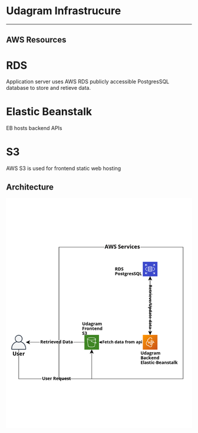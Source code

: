 # Udagram Infrastrucure
---
## AWS Resources

# RDS 
 Application server uses AWS RDS publicly accessible PostgresSQL database to store and retieve data.

# Elastic Beanstalk
 EB hosts backend APIs

 # S3
  AWS S3 is used for frontend static web hosting

## Architecture

![Arcitecture](https://github.com/yasmeenturky/udagram-deploy/blob/master/documentation/Architecture.png)
